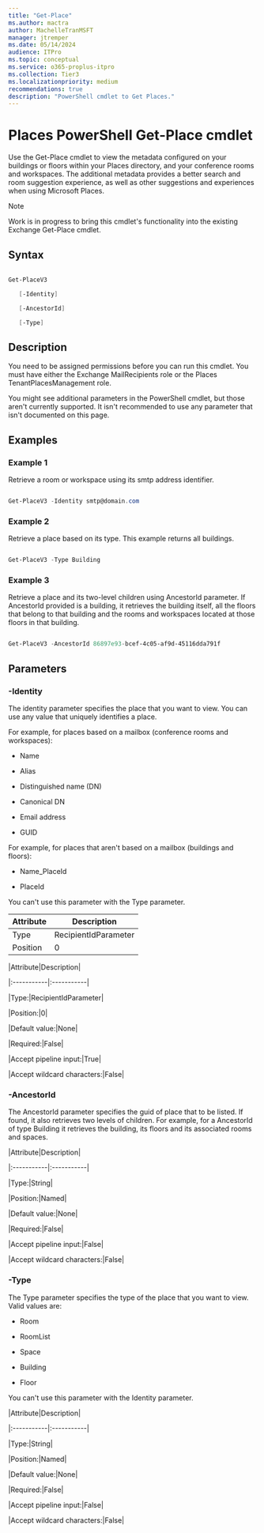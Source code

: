 ```yaml
---
title: "Get-Place"
ms.author: mactra
author: MachelleTranMSFT
manager: jtremper
ms.date: 05/14/2024
audience: ITPro
ms.topic: conceptual
ms.service: o365-proplus-itpro
ms.collection: Tier3
ms.localizationpriority: medium
recommendations: true
description: "PowerShell cmdlet to Get Places."
---
```


# Places PowerShell Get-Place cmdlet

Use the Get-Place cmdlet to view the metadata configured on your buildings or floors within your Places directory, and your conference rooms and workspaces. The additional metadata provides a better search and room suggestion experience, as well as other suggestions and experiences when using Microsoft Places.

> [!NOTE]
> Work is in progress to bring this cmdlet's functionality into the existing Exchange Get-Place cmdlet.

## Syntax

```powershell

Get-PlaceV3

   [-Identity]

   [-AncestorId]

   [-Type]

```

## Description

You need to be assigned permissions before you can run this cmdlet. You must have either the Exchange MailRecipients role or the Places TenantPlacesManagement role.

You might see additional parameters in the PowerShell cmdlet, but those aren't currently supported. It isn't recommended to use any parameter that isn't documented on this page.

## Examples

### Example 1

Retrieve a room or workspace using its smtp address identifier.

```powershell

Get-PlaceV3 -Identity smtp@domain.com

```

### Example 2

Retrieve a place based on its type. This example returns all buildings.

```powershell

Get-PlaceV3 -Type Building

```

### Example 3

Retrieve a place and its two-level children using AncestorId parameter. If AncestorId provided is a building, it retrieves the building itself, all the floors that belong to that building and the rooms and workspaces located at those floors in that building.

```powershell

Get-PlaceV3 -AncestorId 86897e93-bcef-4c05-af9d-45116dda791f 

```

## Parameters

### -Identity

The identity parameter specifies the place that you want to view. You can use any value that uniquely identifies a place.

For example, for places based on a mailbox (conference rooms and workspaces):

* Name

* Alias

* Distinguished name (DN)

* Canonical DN

* Email address

* GUID

For example, for places that aren't based on a mailbox (buildings and floors):

* Name_PlaceId

* PlaceId

You can't use this parameter with the Type parameter.

|Attribute |Description |
| -------- | -------- |
|Type|RecipientIdParameter   |
|Position |0|

|Attribute|Description|

|:-----------|:-----------|

|Type:|RecipientIdParameter|

|Position:|0|

|Default value:|None|

|Required:|False|

|Accept pipeline input:|True|

|Accept wildcard characters:|False|

### -AncestorId

The AncestorId parameter specifies the guid of place that to be listed. If found, it also retrieves two levels of children. For example, for a AncestorId of type Building it retrieves the building, its floors and its associated rooms and spaces.

|Attribute|Description|

|:-----------|:-----------|

|Type:|String|

|Position:|Named|

|Default value:|None|

|Required:|False|

|Accept pipeline input:|False|

|Accept wildcard characters:|False|

### -Type

The Type parameter specifies the type of the place that you want to view. Valid values are:

* Room

* RoomList

* Space

* Building

* Floor

You can't use this parameter with the Identity parameter.

|Attribute|Description|

|:-----------|:-----------|

|Type:|String|

|Position:|Named|

|Default value:|None|

|Required:|False|

|Accept pipeline input:|False|

|Accept wildcard characters:|False|
